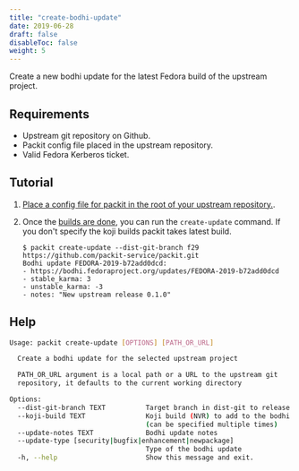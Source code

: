 ```yaml
---
title: "create-bodhi-update"
date: 2019-06-28
draft: false
disableToc: false
weight: 5
---
```


Create a new bodhi update for the latest Fedora build of the upstream project.


## Requirements

* Upstream git repository on Github.
* Packit config file placed in the upstream repository.
* Valid Fedora Kerberos ticket.


## Tutorial

1. [Place a config file for packit in the root of your upstream repository.](/docs/configuration/).

2. Once the [builds are done](/docs/cli/build/), you can run the `create-update` command.
   If you don't specify the koji builds packit takes latest build.
   ```
   $ packit create-update --dist-git-branch f29 https://github.com/packit-service/packit.git
   Bodhi update FEDORA-2019-b72add0dcd:
   - https://bodhi.fedoraproject.org/updates/FEDORA-2019-b72add0dcd
   - stable_karma: 3
   - unstable_karma: -3
   - notes: "New upstream release 0.1.0"
   ```

## Help

```bash
Usage: packit create-update [OPTIONS] [PATH_OR_URL]

  Create a bodhi update for the selected upstream project

  PATH_OR_URL argument is a local path or a URL to the upstream git
  repository, it defaults to the current working directory

Options:
  --dist-git-branch TEXT          Target branch in dist-git to release into.
  --koji-build TEXT               Koji build (NVR) to add to the bodhi update
                                  (can be specified multiple times)
  --update-notes TEXT             Bodhi update notes
  --update-type [security|bugfix|enhancement|newpackage]
                                  Type of the bodhi update
  -h, --help                      Show this message and exit.
```
